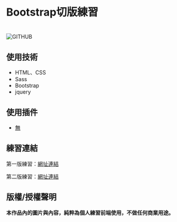 # Bootstrap切版練習 <h1>
![GITHUB](https://j-mingyan.github.io/BootstrapTypographyExercises/BootstrapTypographyExercises/images/img/OfficialPictures.png "官方圖片")

## 使用技術
* HTML、CSS
* Sass
* Bootstrap
* jquery
## 使用插件
* [無](#)
  


## 練習連結
第一版練習：[網址連結](https://j-mingyan.github.io/BootstrapTypographyExercises/BootstrapTypographyExercises/BootstrapPractise1.html)

第二版練習：[網址連結](https://j-mingyan.github.io/BootstrapTypographyExercises/BootstrapTypographyExercises/BootstrapPractise2.html)



## 版權/授權聲明
**本作品內的圖片與內容，純粹為個人練習前端使用，不做任何商業用途。**
